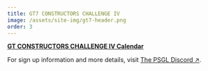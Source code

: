 ```yaml
---
title: GT7 CONSTRUCTORS CHALLENGE IV
image: /assets/site-img/gt7-header.png
order: 3
---
```


**[GT CONSTRUCTORS CHALLENGE IV Calendar](/gt7/calendar)**

For sign up information and more details, visit <a href="https://premiersimgl.com/discord" title="Sign-up on Discord" rel="noopener" target="_blank">The PSGL Discord&nbsp;↗</a>.